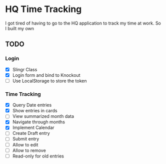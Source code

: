 # HQ Time Tracking

I got tired of having to go to the HQ application to track my time at work. So I built my own 

## TODO

### Login

- [x] Slingr Class
- [x] Login form and bind to Knockout
- [ ] Use LocalStorage to store the token

### Time Tracking

- [x] Query Date entries
- [x] Show entries in cards
- [ ] View summarized month data
- [x] Navigate through months
- [x] Implement Calendar
- [ ] Create Draft entry
- [ ] Submit entry
- [ ] Allow to edit
- [ ] Allow to remove
- [ ] Read-only for old entries